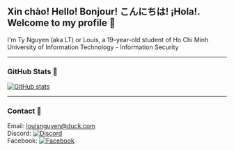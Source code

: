 ## Xin chào! Hello! Bonjour! こんにちは! ¡Hola!. Welcome to my profile 👋
I'm Ty Nguyen (aka LT) or Louis, a 19-year-old student of Ho Chi Minh University of Information Technology - Information Security
***
### GitHub Stats 🌠
[![GitHub stats](https://github-readme-stats.vercel.app/api?username=ltln&theme=tokyonight&hide_border=true)](https://lt.id.vn)
***
### Contact 📔
Email: <a href="mailto:louisnguyen@duck.com">louisnguyen@duck.com</a><br>
Discord: [![Discord](https://img.shields.io/badge/Discord-7289DA?style=flat-square&logo=discord&logoColor=white "Discord")](https://discord.com/users/388345263191752704)<br>
Facebook: [![Facebook](https://img.shields.io/badge/Facebook-1877F2?style=flat-square&logo=facebook&logoColor=white "Facebook")](https://facebook.com/ltln3005)
